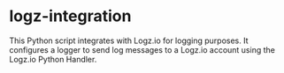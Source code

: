 # logz-integration
This Python script integrates with Logz.io for logging purposes. It configures a logger to send log messages to a Logz.io account using the Logz.io Python Handler.
